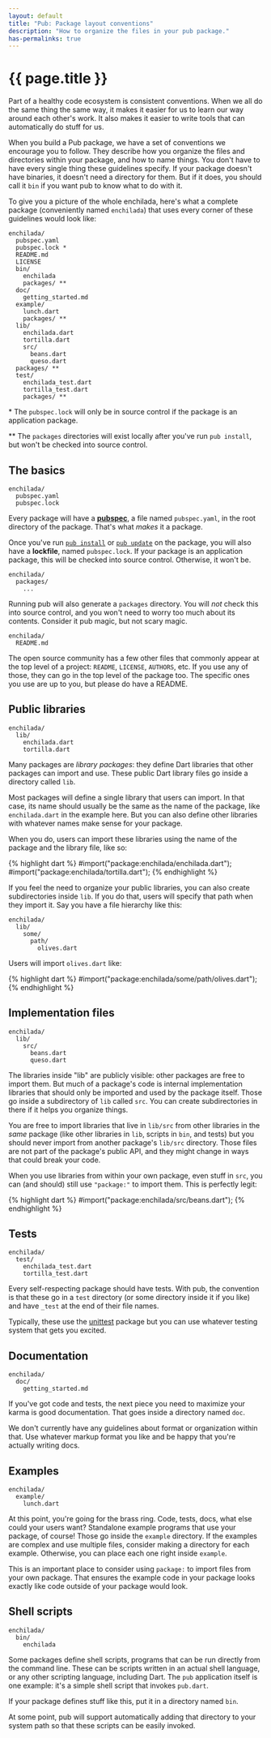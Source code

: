 ```yaml
---
layout: default
title: "Pub: Package layout conventions"
description: "How to organize the files in your pub package."
has-permalinks: true
---
```


# {{ page.title }}

Part of a healthy code ecosystem is consistent conventions. When we all do the
same thing the same way, it makes it easier for us to learn our way around
each other's work. It also makes it easier to write tools that can automatically
do stuff for us.

When you build a Pub package, we have a set of conventions we encourage you to
follow. They describe how you organize the files and directories within your
package, and how to name things. You don't have to have every single thing
these guidelines specify. If your package doesn't have binaries, it doesn't
need a directory for them. But if it does, you should call it `bin` if you want
pub to know what to do with it.

To give you a picture of the whole enchilada, here's what a complete package
(conveniently named `enchilada`) that uses every corner of these guidelines
would look like:

    enchilada/
      pubspec.yaml
      pubspec.lock *
      README.md
      LICENSE
      bin/
        enchilada
        packages/ **
      doc/
        getting_started.md
      example/
        lunch.dart
        packages/ **
      lib/
        enchilada.dart
        tortilla.dart
        src/
          beans.dart
          queso.dart
      packages/ **
      test/
        enchilada_test.dart
        tortilla_test.dart
        packages/ **

\* The `pubspec.lock` will only be in source control if the package is an
application package.

\** The `packages` directories will exist locally after you've run
`pub install`, but won't be checked into source control.

## The basics

    enchilada/
      pubspec.yaml
      pubspec.lock

Every package will have a [**pubspec**](pubspec.html), a file named
`pubspec.yaml`, in the root directory of the package. That's what *makes* it a
package.

Once you've run [`pub install`](pub-install.html) or
[`pub update`](pub-update.html) on the package, you will also have a
**lockfile**, named `pubspec.lock`. If your package is an application package,
this will be checked into source control. Otherwise, it won't be.

    enchilada/
      packages/
        ...

Running pub will also generate a `packages` directory. You will *not* check
this into source control, and you won't need to worry too much about its
contents. Consider it pub magic, but not scary magic.

    enchilada/
      README.md

The open source community has a few other files that commonly appear at the top
level of a project: `README`, `LICENSE`, `AUTHORS`, etc. If you use any of
those, they can go in the top level of the package too. The specific ones you
use are up to you, but please do have a README.

## Public libraries

    enchilada/
      lib/
        enchilada.dart
        tortilla.dart

Many packages are *library packages*: they define Dart libraries that other
packages can import and use. These public Dart library files go inside a
directory called `lib`.

Most packages will define a single library that users can import. In that case,
its name should usually be the same as the name of the package, like
`enchilada.dart` in the example here. But you can also define other libraries
with whatever names make sense for your package.

When you do, users can import these libraries using the name of the package and
the library file, like so:

{% highlight dart %}
#import("package:enchilada/enchilada.dart");
#import("package:enchilada/tortilla.dart");
{% endhighlight %}

If you feel the need to organize your public libraries, you can also create
subdirectories inside `lib`. If you do that, users will specify that path when
they import it. Say you have a file hierarchy like this:

    enchilada/
      lib/
        some/
          path/
            olives.dart

Users will import `olives.dart` like:

{% highlight dart %}
#import("package:enchilada/some/path/olives.dart");
{% endhighlight %}

## Implementation files

    enchilada/
      lib/
        src/
          beans.dart
          queso.dart

The libraries inside "lib" are publicly visible: other packages are free to
import them. But much of a package's code is internal implementation libraries
that should only be imported and used by the package itself. Those go inside a
subdirectory of `lib` called `src`. You can create subdirectories in there if
it helps you organize things.

You are free to import libraries that live in `lib/src` from other libraries
in the *same* package (like other libraries in `lib`, scripts in `bin`, and
tests) but you should never import from another package's `lib/src` directory.
Those files are not part of the package's public API, and they might change in
ways that could break your code.

When you use libraries from within your own package, even stuff in `src`, you
can (and should) still use `"package:"` to import them. This is perfectly
legit:

{% highlight dart %}
#import("package:enchilada/src/beans.dart");
{% endhighlight %}

## Tests

    enchilada/
      test/
        enchilada_test.dart
        tortilla_test.dart

Every self-respecting package should have tests. With pub, the convention is
that these go in a `test` directory (or some directory inside it if you like)
and have `_test` at the end of their file names.

Typically, these use the [unittest](http://api.dartlang.org/unittest.html)
package but you can use whatever testing system that gets you excited.

## Documentation

    enchilada/
      doc/
        getting_started.md

If you've got code and tests, the next piece you need to maximize your karma
is good documentation. That goes inside a directory named `doc`.

We don't currently have any guidelines about format or organization within that.
Use whatever markup format you like and be happy that you're actually writing
docs.

## Examples

    enchilada/
      example/
        lunch.dart

At this point, you're going for the brass ring. Code, tests, docs, what else
could your users want? Standalone example programs that use your package, of
course! Those go inside the `example` directory. If the examples are complex
and use multiple files, consider making a directory for each example. Otherwise,
you can place each one right inside `example`.

This is an important place to consider using `package:` to import files from
your own package. That ensures the example code in your package looks exactly
like code outside of your package would look.

## Shell scripts

    enchilada/
      bin/
        enchilada

Some packages define shell scripts, programs that can be run directly from the
command line. These can be scripts written in an actual shell language, or any
other scripting language, including Dart. The `pub` application itself is one
example: it's a simple shell script that invokes `pub.dart`.

If your package defines stuff like this, put it in a directory named `bin`.

<aside class="alert alert-note">

At some point, pub will support automatically adding that directory to your
system path so that these scripts can be easily invoked.

</aside>
